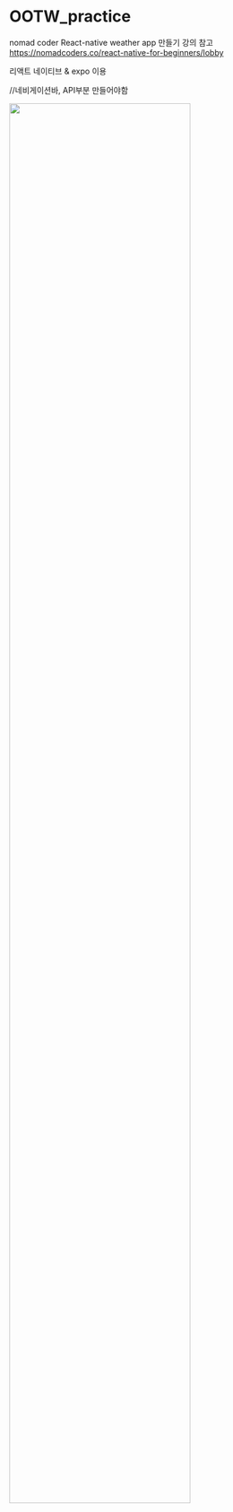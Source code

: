 # OOTW_practice
nomad coder React-native weather app 만들기 강의 참고
https://nomadcoders.co/react-native-for-beginners/lobby

리액트 네이티브 & expo 이용

//네비게이션바, API부분 만들어야함

<img width="80%" src="https://github.com/havhap/OOTW_practice/assets/104005566/e6020d04-c203-4f9e-ba14-aa57d41cc570
.gif"/>
